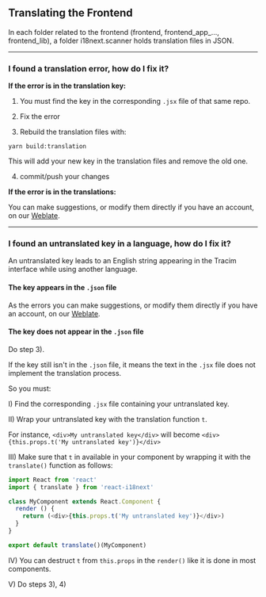 ## Translating the Frontend

In each folder related to the frontend (frontend, frontend_app_..., frontend_lib), a folder i18next.scanner holds translation files in JSON.

___

### I found a translation error, how do I fix it?

**If the error is in the translation key:**

1) You must find the key in the corresponding `.jsx` file of that same repo.

2) Fix the error

3) Rebuild the translation files with:

`yarn build:translation`

This will add your new key in the translation files and remove the old one.

4) commit/push your changes

**If the error is in the translations:**

You can make suggestions, or modify them directly if you have an account, on our [Weblate](https://hosted.weblate.org/projects/tracim/).
___

### I found an untranslated key in a language, how do I fix it?

An untranslated key leads to an English string appearing in the Tracim interface while using another language.

#### The key appears in the `.json` file

As the errors you can make suggestions, or modify them directly if you have an account, on our [Weblate](https://hosted.weblate.org/projects/tracim/).

#### The key does not appear in the `.json` file

Do step 3).

If the key still isn't in the `.json` file, it means the text in the `.jsx` file does not implement the translation process.

So you must:

I) Find the corresponding `.jsx` file containing your untranslated key.

II) Wrap your untranslated key with the translation function `t`.

For instance, `<div>My untranslated key</div>` will become `<div>{this.props.t('My untranslated key')}</div>`

III) Make sure that `t` in available in your component by wrapping it with the `translate()` function as follows:

``` javascript
import React from 'react'
import { translate } from 'react-i18next'

class MyComponent extends React.Component {
  render () {
    return (<div>{this.props.t('My untranslated key')}</div>)
  }
}

export default translate()(MyComponent)
```

IV) You can destruct `t` from `this.props` in the `render()` like it is done in most components.

V) Do steps 3), 4)
